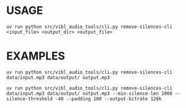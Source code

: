 
# USAGE

`uv run python src/vibl_audio_tools/cli.py remove-silences-cli <input_file> <output_dir> <output_file>`

# EXAMPLES

```
uv run python src/vibl_audio_tools/cli.py remove-silences-cli data/input.mp3 data/output/ output.mp3
```

```
uv run python src/vibl_audio_tools/cli.py remove-silences-cli data/input.mp3 data/output/ output.mp3 --min-silence-len 1000 --silence-threshold -40 --padding 100 --output-bitrate 128k
```